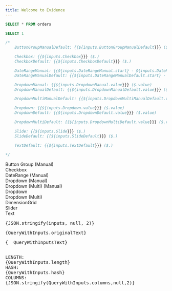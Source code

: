 ```yaml
---
title: Welcome to Evidence
---
```


```sql orders
SELECT * FROM orders
```

```sql QueryWithInputs
SELECT 1

/*
    ButtonGroupManualDefault: {{${inputs.ButtonGroupManualDefault}}} ($.)

    Checkbox: {{${inputs.Checkbox}}} ($.)
    CheckboxDefault: {{${inputs.CheckboxDefault}}} ($.)

    DateRangeManual: {{${inputs.DateRangeManual.start} - ${inputs.DateRangeManual.end}}} ($.start - $.end)
    DateRangeManualDefault: {{${inputs.DateRangeManualDefault.start} - ${inputs.DateRangeManualDefault.end}}} ($.start - $.end)

    DropdownManual: {{${inputs.DropdownManual.value}}} ($.value)
    DropdownManualDefault: {{${inputs.DropdownManualDefault.value}}} ($.value)

    DropdownMultiManualDefault: {{${inputs.DropdownMultiManualDefault.value}}} ($.value)

    Dropdown: {{${inputs.Dropdown.value}}} ($.value)
    DropdownDefault: {{${inputs.DropdownDefault.value}}} ($.value)

    DropdownMultiDefault: {{${inputs.DropdownMultiDefault.value}}} ($.value)

    Slide: {{${inputs.Slide}}} ($.)
    SlideDefault: {{${inputs.SlideDefault}}} ($.)

    TextDefault: {{${inputs.TextDefault}}} ($.)

*/
```

<Grid cols=2>

<div class="col-span-2"> Button Group (Manual) </div>

<ButtonGroup name="ButtonGroupManual">
    <ButtonGroupItem value="FirstValue" valueLabel="FirstLabel" />
    <ButtonGroupItem value="SecondValue" valueLabel="SecondLabel" />
</ButtonGroup>

<ButtonGroup name="ButtonGroupManualDefault">
    <ButtonGroupItem value="FirstValue" valueLabel="FirstLabel" />
    <ButtonGroupItem value="SecondValue" valueLabel="SecondLabel" default />
</ButtonGroup>

<div class="col-span-2"> Checkbox </div>
<Checkbox name="Checkbox" />
<Checkbox name="CheckboxDefault" defaultValue=true />

<div class="col-span-2"> DateRange (Manual) </div>
<DateRange name="DateRangeManual" />
<DateRange name="DateRangeManualDefault" defaultValue='Last 7 Days' />

<div class="col-span-2"> Dropdown (Manual) </div>
<Dropdown name="DropdownManual">
    <DropdownOption value="FirstValue" valueLabel="FirstLabel" />
    <DropdownOption value="SecondValue" valueLabel="SecondLabel" />
</Dropdown>

<Dropdown name="DropdownManualDefault" defaultValue="SecondValue">
    <DropdownOption value="FirstValue" valueLabel="FirstLabel" />
    <DropdownOption value="SecondValue" valueLabel="SecondLabel" />
</Dropdown>

<div class="col-span-2"> Dropdown (Multi) (Manual) </div>
<Dropdown name="DropdownMultiManual" multiple>
    <DropdownOption value="FirstValue" valueLabel="FirstLabel" />
    <DropdownOption value="SecondValue" valueLabel="SecondLabel" />
</Dropdown>

<Dropdown name="DropdownMultiManualDefault" multiple defaultValue="SecondValue">
    <DropdownOption value="FirstValue" valueLabel="FirstLabel" />
    <DropdownOption value="SecondValue" valueLabel="SecondLabel" />
</Dropdown>

<div class="col-span-2"> Dropdown </div>
<Dropdown name="Dropdown" value="category" data={orders}/>

<Dropdown name="DropdownDefault" defaultValue="Mysterious Apparel" value="category" data={orders}/>

<div class="col-span-2"> Dropdown (Multi)</div>
<Dropdown name="DropdownMulti" multiple value="category" data={orders}/>

<Dropdown name="DropdownMultiDefault" multiple defaultValue="Mysterious Apparel" value="category" data={orders}/>

<div class="col-span-2"> DimensionGrid</div>
<div class="col-span-2">
<DimensionGrid data={orders} name="DimensionGrid"/>
</div>

<div class="col-span-2"> Slider</div>
<Slider name="Slide" />

<Slider name="SlideDefault" defaultValue=5 />

<div class="col-span-2"> Text</div>
<TextInput name="Text" />

<TextInput name="TextDefault" defaultValue="This is a default value" />

</Grid>

<pre id="InputStoreState">
{JSON.stringify(inputs, null, 2)}
</pre>
<pre id="QueryWithInputs">
{QueryWithInputs.originalText}
</pre>
<pre id="QueryWithInputs">
{__QueryWithInputsText}
</pre>
<pre>

LENGTH:
{QueryWithInputs.length}
HASH:
{QueryWithInputs.hash}
COLUMNS:
{JSON.stringify(QueryWithInputs.columns,null,2)}

</pre>
